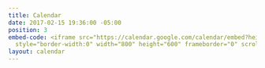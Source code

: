 ```yaml
---
title: Calendar
date: 2017-02-15 19:36:00 -05:00
position: 3
embed-code: <iframe src="https://calendar.google.com/calendar/embed?height=600&amp;wkst=1&amp;bgcolor=%23FFFFFF&amp;src=indivisible.andover%40gmail.com&amp;color=%232952A3&amp;src=3d0gc9vjc11s8k4p1tdiqt65d7sbl8td%40import.calendar.google.com&amp;color=%23A32929&amp;ctz=America%2FNew_York"
  style="border-width:0" width="800" height="600" frameborder="0" scrolling="no"></iframe>
layout: calendar
---
```



